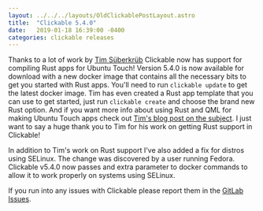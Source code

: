 ```yaml
---
layout: ../../../layouts/OldClickablePostLayout.astro
title:  "Clickable 5.4.0"
date:   2019-01-18 16:39:00 -0400
categories: clickable releases
---
```


Thanks to a lot of work by [Tim Süberkrüb](https://gitlab.com/timsueberkrueb)
Clickable now has support for compiling Rust apps for Ubuntu Touch! Version 5.4.0
is now available for download with a new docker image that contains all the
necessary bits to get you started with Rust apps. You'll need to run
`clickable update` to get the latest docker image. Tim has even created a Rust
app template that you can use to get started, just run `clickable create` and
choose the brand new Rust option. And if you want more info about using Rust and
QML for making Ubuntu Touch apps check out
[Tim's blog post on the subject](https://timsueberkrueb.io/posts/2019/01/18/rust-ubuntu-touch-app-dev/).
I just want to say a huge thank you to Tim for his work on getting Rust support
in Clickable!

In addition to Tim's work on Rust support I've also added a fix for distros using
SELinux. The change was discovered by a user running Fedora. Clickable v5.4.0
now passes and extra parameter to docker commands to allow it to work properly
on systems using SELinux.

If you run into any issues with Clickable please report them in the
[GitLab Issues](https://gitlab.com/clickable/clickable/issues).
